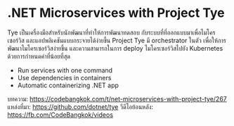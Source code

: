 # .NET Microservices with Project Tye

Tye เป็นเครื่องมือสำหรับนักพัฒนาที่ทำให้การพัฒนาทดสอบ กับระบบที่ที่ออกแบบมาเพื่อไมโครเซอร์วิส และแอปพลิเคชันแบบกระจายได้ง่ายขึ้น Project Tye มี orchestrator ในตัว เพื่อให้การพัฒนาไมโครเซอร์วิสง่ายขึ้น และความสามารถในการ deploy ไมโครเซอร์วิสไปยัง Kubernetes ด้วยการกำหนดค่าที่น้อยที่สุด

- Run services with one command
- Use dependencies in containers
- Automatic containerizing .NET app

บทความ: https://codebangkok.com/t/net-microservices-with-project-tye/267
แหล่งที่มา: https://github.com/dotnet/tye
วีดีโอย้อนหลัง: https://fb.com/CodeBangkok/videos